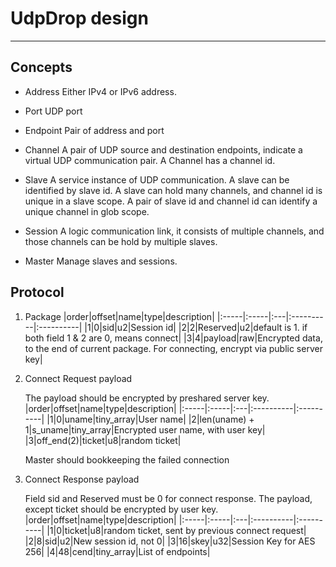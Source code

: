 # UdpDrop design

---

## Concepts

- Address
    Either IPv4 or IPv6 address.

- Port
    UDP port

- Endpoint
    Pair of address and port

- Channel
    A pair of UDP source and destination endpoints, indicate a virtual UDP communication pair. A Channel has a channel id.

- Slave
    A service instance of UDP communication. A slave can be identified by slave id. A slave can hold many channels, and channel id is unique in a slave scope. A pair of slave id and channel id can identify a unique channel in glob scope.

- Session
    A logic communication link, it consists of multiple channels, and those channels can be hold by multiple slaves.

- Master
    Manage slaves and sessions.

## Protocol

1. Package
    |order|offset|name|type|description|
    |:-----|:-----|:---|:----------|:----------|
    |1|0|sid|u2|Session id|
    |2|2|Reserved|u2|default is 1. if both field 1 & 2 are 0, means connect|
    |3|4|payload|raw|Encrypted data, to the end of current package. For connecting, encrypt via public server key|

2. Connect Request payload

    The payload should be encrypted by preshared server key.
    |order|offset|name|type|description|
    |:-----|:-----|:---|:----------|:----------|
    |1|0|uname|tiny_array|User name|
    |2|len(uname) + 1|s_uname|tiny_array|Encrypted user name, with user key|
    |3|off_end(2)|ticket|u8|random ticket|

    Master should bookkeeping the failed connection 

3. Connect Response payload

    Field sid and Reserved must be 0 for connect response. The payload, except ticket should be encrypted by user key.
    |order|offset|name|type|description|
    |:-----|:-----|:---|:----------|:----------|
    |1|0|ticket|u8|random ticket, sent by previous connect request|
    |2|8|sid|u2|New session id, not 0|
    |3|16|skey|u32|Session Key for AES 256|
    |4|48|cend|tiny_array|List of endpoints|
